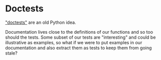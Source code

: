 # Doctests

["doctests"](https://groups.google.com/forum/#!msg/comp.lang.python/DfzH5Nrt05E/Yyd3s7fPVxwJ) are an old Python idea.

Documentation lives close to the definitions of our functions and so too should the tests.
Some subset of our tests are "interesting" and could be illustrative as examples, so what if we were to put examples in our documentation and also extract them as tests to keep them from going stale?

